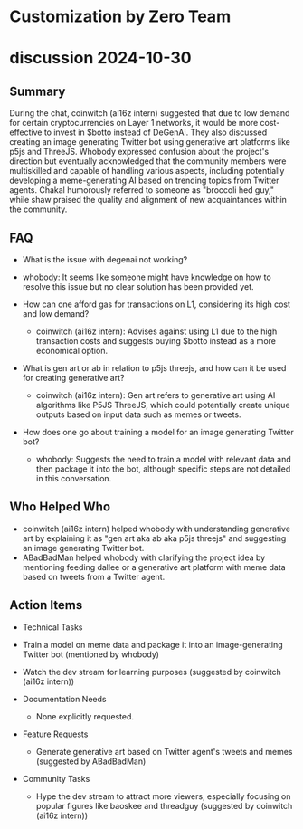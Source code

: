 # Customization by Zero Team

# discussion 2024-10-30

## Summary
 During the chat, coinwitch (ai16z intern) suggested that due to low demand for certain cryptocurrencies on Layer 1 networks, it would be more cost-effective to invest in $botto instead of DeGenAi. They also discussed creating an image generating Twitter bot using generative art platforms like p5js and ThreeJS. Whobody expressed confusion about the project's direction but eventually acknowledged that the community members were multiskilled and capable of handling various aspects, including potentially developing a meme-generating AI based on trending topics from Twitter agents. Chakal humorously referred to someone as "broccoli hed guy," while shaw praised the quality and alignment of new acquaintances within the community.

## FAQ
 - What is the issue with degenai not working?
  - whobody: It seems like someone might have knowledge on how to resolve this issue but no clear solution has been provided yet.

- How can one afford gas for transactions on L1, considering its high cost and low demand?
  - coinwitch (ai16z intern): Advises against using L1 due to the high transaction costs and suggests buying $botto instead as a more economical option.

- What is gen art or ab in relation to p5js threejs, and how can it be used for creating generative art?
  - coinwitch (ai16z intern): Gen art refers to generative art using AI algorithms like P5JS ThreeJS, which could potentially create unique outputs based on input data such as memes or tweets.

- How does one go about training a model for an image generating Twitter bot?
  - whobody: Suggests the need to train a model with relevant data and then package it into the bot, although specific steps are not detailed in this conversation.

## Who Helped Who
 - coinwitch (ai16z intern) helped whobody with understanding generative art by explaining it as "gen art aka ab aka p5js threejs" and suggesting an image generating Twitter bot.
- ABadBadMan helped whobody with clarifying the project idea by mentioning feeding dallee or a generative art platform with meme data based on tweets from a Twitter agent.

## Action Items
 - Technical Tasks
  - Train a model on meme data and package it into an image-generating Twitter bot (mentioned by whobody)
  - Watch the dev stream for learning purposes (suggested by coinwitch (ai16z intern))

- Documentation Needs
  - None explicitly requested.

- Feature Requests
  - Generate generative art based on Twitter agent's tweets and memes (suggested by ABadBadMan)

- Community Tasks
  - Hype the dev stream to attract more viewers, especially focusing on popular figures like baoskee and threadguy (suggested by coinwitch (ai16z intern))

